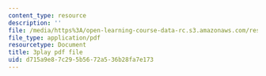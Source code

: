 ```yaml
---
content_type: resource
description: ''
file: /media/https%3A/open-learning-course-data-rc.s3.amazonaws.com/res-6-012-introduction-to-probability-spring-2018/d715a9e87c295b5672a536b28fa7e173_00krscK7iBA.pdf
file_type: application/pdf
resourcetype: Document
title: 3play pdf file
uid: d715a9e8-7c29-5b56-72a5-36b28fa7e173
---
```

